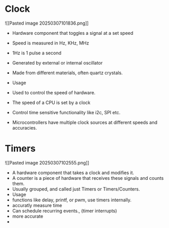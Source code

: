# Clock
![[Pasted image 20250307101836.png]]
- Hardware component that toggles a signal at a set speed
- Speed is measured in Hz, KHz, MHz
- 1Hz is 1 pulse a second
- Generated by external or internal oscillator
- Made from different materials, often quartz crystals. 

- Usage
- Used to control the speed of hardware.
- The speed of a CPU is set by a clock
- Control time sensitive functionality like i2c, SPI etc.
- Microcontrollers have multiple clock sources at different speeds and accuracies.

# Timers
![[Pasted image 20250307102555.png]]
- A hardware component that takes a clock and modifies it.
- A counter is a piece of hardware that receives these signals and counts them.
- Usually grouped, and called just Timers or Timers/Counters.
- Usage
- functions like delay, printf, or pwm, use timers internally.
- accuratly measure time
- Can schedule recurring events., (timer interrupts)
- more accurate
- 